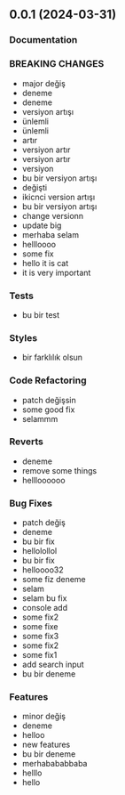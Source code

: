 
## 0.0.1 (2024-03-31)
### Documentation
### BREAKING CHANGES
 * major değiş
 * deneme
 * deneme
 * versiyon artışı
 * ünlemli
 * ünlemli
 * artır
 * versiyon artır
 * versiyon artır
 * versiyon
 * bu bir versiyon artışı
 * değişti
 * ikicnci version artışı
 * bu bir versiyon artışı
 * change versionn
 * update big
 * merhaba selam
 * hellloooo
 * some fix
 * hello it is cat
 * it is very important
### Tests
 * bu bir test
### Styles
 * bir farklılık olsun
### Code Refactoring
 * patch değişsin
 * some good fix
 * selammm
### Reverts
 * deneme
 * remove some things
 * hellloooooo
### Bug Fixes
 * patch değiş
 * deneme
 * bu bir fix
 * hellolollol
 * bu bir fix
 * helloooo32
 * some fiz deneme
 * selam
 * selam bu fix
 * console add
 * some fix2
 * some fixe
 * some fix3
 * some fix2
 * some fix1
 * add search input
 * bu bir deneme
### Features
 * minor değiş
 * deneme
 * helloo
 * new features
 * bu bir deneme
 * merhabababbaba
 * helllo
 * hello